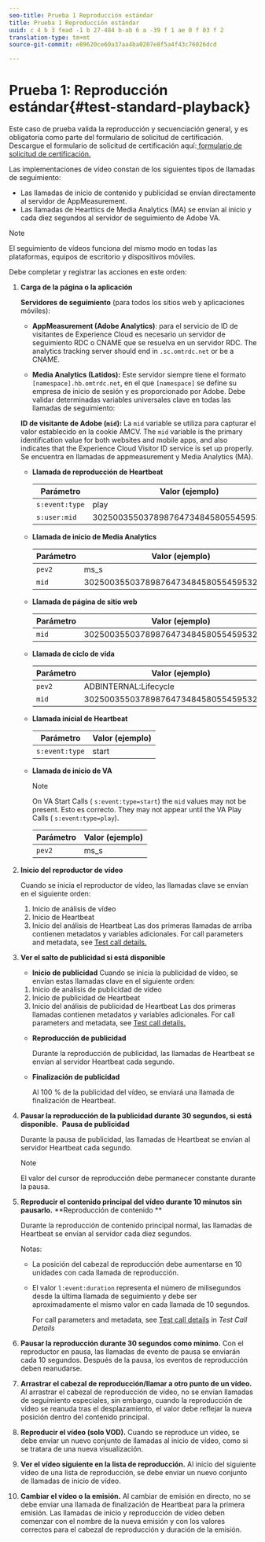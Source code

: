 ```yaml
---
seo-title: Prueba 1 Reproducción estándar
title: Prueba 1 Reproducción estándar
uuid: c 4 b 3 fead -1 b 27-484 b-ab 6 a -39 f 1 ae 0 f 03 f 2
translation-type: tm+mt
source-git-commit: e89620ce60a37aa4ba0207e8f5a4f43c76026dcd

---
```



# Prueba 1: Reproducción estándar{#test-standard-playback}

Este caso de prueba valida la reproducción y secuenciación general, y es obligatoria como parte del formulario de solicitud de certificación. Descargue el formulario de solicitud de certificación aquí:[ formulario de solicitud de certificación.](cert_req_form_nielsen.docx)

Las implementaciones de vídeo constan de los siguientes tipos de llamadas de seguimiento:
* Las llamadas de inicio de contenido y publicidad se envían directamente al servidor de AppMeasurement.
* Las llamadas de Hearttics de Media Analytics (MA) se envían al inicio y cada diez segundos al servidor de seguimiento de Adobe VA.

>[!NOTE]
>El seguimiento de vídeos funciona del mismo modo en todas las plataformas, equipos de escritorio y dispositivos móviles.

Debe completar y registrar las acciones en este orden:

1. **Carga de la página o la aplicación**

   **Servidores de seguimiento** (para todos los sitios web y aplicaciones móviles):

   * **AppMeasurement (Adobe Analytics)**: para el servicio de ID de visitantes de Experience Cloud es necesario un servidor de seguimiento RDC o CNAME que se resuelva en un servidor RDC. The analytics tracking server should end in `.sc.omtrdc.net` or be a CNAME.

   * **Media Analytics (Latidos):** Este servidor siempre tiene el formato `[namespace].hb.omtrdc.net`, en el que `[namespace]` se define su empresa de inicio de sesión y es proporcionado por Adobe.
   Debe validar determinadas variables universales clave en todas las llamadas de seguimiento:

   **ID de visitante de Adobe (`mid`):** La `mid` variable se utiliza para capturar el valor establecido en la cookie AMCV. The `mid` variable is the primary identification value for both websites and mobile apps, and also indicates that the Experience Cloud Visitor ID service is set up properly. Se encuentra en llamadas de appmeasurement y Media Analytics (MA).

   * **Llamada de reproducción de Heartbeat**

      | Parámetro | Valor (ejemplo) |
      |---|---|
      | `s:event:type` | play |
      | `s:user:mid` | 30250035503789876473484580554595324209 |

   * **Llamada de inicio de Media Analytics**

      | Parámetro | Valor (ejemplo) |
      |---|---|
      | `pev2` | ms_s |
      | `mid` | 30250035503789876473484580554595324209 |

   * **Llamada de página de sitio web**

      | Parámetro | Valor (ejemplo) |
      |---|---|
      | `mid` | 30250035503789876473484580554595324209 |

   * **Llamada de ciclo de vida**

      | Parámetro | Valor (ejemplo) |
      |---|---|
      | `pev2` | ADBINTERNAL:Lifecycle |
      | `mid` | 30250035503789876473484580554595324209 |

   * **Llamada inicial de Heartbeat**

      | Parámetro | Valor (ejemplo) |
      |---|---|
      | `s:event:type` | start |

   * **Llamada de inicio de VA**

      >[!NOTE]
      >
      >On VA Start Calls ( `s:event:type=start`) the `mid` values may not be present. Esto es correcto. They may not appear until the VA Play Calls ( `s:event:type=play`).

      | Parámetro | Valor (ejemplo) |
      |---|---|
      | `pev2` | ms_s |


1. **Inicio del reproductor de vídeo**

   Cuando se inicia el reproductor de vídeo, las llamadas clave se envían en el siguiente orden:

   1. Inicio de análisis de vídeo
   1. Inicio de Heartbeat
   1. Inicio del análisis de Heartbeat
   Las dos primeras llamadas de arriba contienen metadatos y variables adicionales. For call parameters and metadata, see [Test call details.](/help/sdk-implement/validation/test-call-details.md)

1. **Ver el salto de publicidad si está disponible**

   * **Inicio de publicidad**
   Cuando se inicia la publicidad de vídeo, se envían estas llamadas clave en el siguiente orden:

   1. Inicio de análisis de publicidad de vídeo
   1. Inicio de publicidad de Heartbeat
   1. Inicio del análisis de publicidad de Heartbeat
   Las dos primeras llamadas contienen metadatos y variables adicionales. For call parameters and metadata, see [Test call details.](/help/sdk-implement/validation/test-call-details.md#section_wz3_yff_f2b)

   * **Reproducción de publicidad**

      Durante la reproducción de publicidad, las llamadas de Heartbeat se envían al servidor Heartbeat cada segundo.

   * **Finalización de publicidad**

      Al 100 % de la publicidad del vídeo, se enviará una llamada de finalización de Heartbeat.



1. **Pausar la reproducción de la publicidad durante 30 segundos, si está disponible.**  **Pausa de publicidad**

   Durante la pausa de publicidad, las llamadas de Heartbeat se envían al servidor Heartbeat cada segundo.

   >[!NOTE]
   >
   >El valor del cursor de reproducción debe permanecer constante durante la pausa.

1. **Reproducir el contenido principal del vídeo durante 10 minutos sin pausarlo.** **Reproducción de contenido **

   Durante la reproducción de contenido principal normal, las llamadas de Heartbeat se envían al servidor cada diez segundos.

   Notas:

   * La posición del cabezal de reproducción debe aumentarse en 10 unidades con cada llamada de reproducción.
   * El valor `l:event:duration` representa el número de milisegundos desde la última llamada de seguimiento y debe ser aproximadamente el mismo valor en cada llamada de 10 segundos.

      For call parameters and metadata, see [Test call details](/help/sdk-implement/validation/test-call-details.md#section_u1l_1gf_f2b) in *Test Call Details*

1. **Pausar la reproducción durante 30 segundos como mínimo.** Con el reproductor en pausa, las llamadas de evento de pausa se enviarán cada 10 segundos. Después de la pausa, los eventos de reproducción deben reanudarse.

1. **Arrastrar el cabezal de reproducción/llamar a otro punto de un vídeo.** Al arrastrar el cabezal de reproducción de vídeo, no se envían llamadas de seguimiento especiales, sin embargo, cuando la reproducción de vídeo se reanuda tras el desplazamiento, el valor debe reflejar la nueva posición dentro del contenido principal.

1. **Reproducir el vídeo (solo VOD).** Cuando se reproduce un vídeo, se debe enviar un nuevo conjunto de llamadas al inicio de vídeo, como si se tratara de una nueva visualización.

1. **Ver el vídeo siguiente en la lista de reproducción.** Al inicio del siguiente vídeo de una lista de reproducción, se debe enviar un nuevo conjunto de llamadas de inicio de vídeo.

1. **Cambiar el vídeo o la emisión.** Al cambiar de emisión en directo, no se debe enviar una llamada de finalización de Heartbeat para la primera emisión. Las llamadas de inicio y reproducción de vídeo deben comenzar con el nombre de la nueva emisión y con los valores correctos para el cabezal de reproducción y duración de la emisión.

